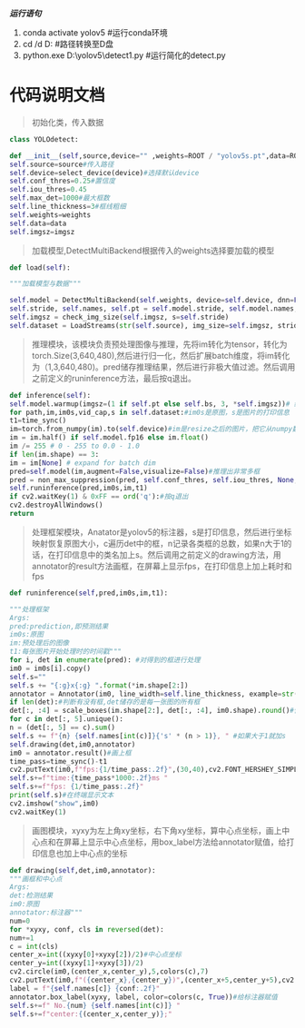 ﻿***运行语句***
1. conda activate yolov5 #运行conda环境
2. cd /d D: #路径转换至D盘
3. python.exe D:\yolov5\detect1.py #运行简化的detect.py
# 代码说明文档
>初始化类，传入数据
 ```python
class YOLOdetect:

def __init__(self,source,device="" ,weights=ROOT / "yolov5s.pt",data=ROOT / "data/YOLO_train.yaml",imgsz=(640, 640)):
self.source=source#传入路径
self.device=select_device(device)#选择默认device
self.conf_thres=0.25#置信度
self.iou_thres=0.45
self.max_det=1000#最大框数
self.line_thickness=3#框线粗细
self.weights=weights
self.data=data
self.imgsz=imgsz
```
>加载模型,DetectMultiBackend根据传入的weights选择要加载的模型
```python
def load(self):

"""加载模型与数据"""

self.model = DetectMultiBackend(self.weights, device=self.device, dnn=False, data=self.data, fp16=False)
self.stride, self.names, self.pt = self.model.stride, self.model.names, self.model.pt#模型的步长，模型的类别名（就是检测目标的名字），模型是不是pytorch
self.imgsz = check_img_size(self.imgsz, s=self.stride)
self.dataset = LoadStreams(str(self.source), img_size=self.imgsz, stride=self.stride, auto=self.pt, vid_stride=1)#将视频流加载进数据集
```
>推理模块，该模块负责预处理图像与推理，先将im转化为tensor，转化为torch.Size(3,640,480),然后进行归一化，然后扩展batch维度，将im转化为（1,3,640,480)。pred储存推理结果，然后进行非极大值过滤。然后调用之前定义的runinference方法，最后按q退出。
```python
def inference(self):
self.model.warmup(imgsz=(1 if self.pt else self.bs, 3, *self.imgsz))# 给gpu热身
for path,im,im0s,vid_cap,s in self.dataset:#im0s是原图，s是图片的打印信息
t1=time_sync()
im=torch.from_numpy(im).to(self.device)#im是resize之后的图片，把它从numpy数组转换为pytorch张量。
im = im.half() if self.model.fp16 else im.float()
im /= 255 # 0 - 255 to 0.0 - 1.0
if len(im.shape) == 3:
im = im[None] # expand for batch dim
pred=self.model(im,augment=False,visualize=False)#推理出非常多框
pred = non_max_suppression(pred, self.conf_thres, self.iou_thres, None, False, max_det=self.max_det)#非极大值过滤，获得很多框的xyxy，置信度，检测出来的目标所属类别
self.runinference(pred,im0s,im,t1)
if cv2.waitKey(1) & 0xFF == ord('q'):#按q退出
cv2.destroyAllWindows()
return
```
>处理框架模块，Anatator是yolov5的标注器，s是打印信息，然后进行坐标映射恢复原图大小，c遍历det中的框，n记录各类框的总数，如果n大于1的话，在打印信息中的类名加上s。然后调用之前定义的drawing方法，用annotator的result方法画框，在屏幕上显示fps，在打印信息上加上耗时和fps
```python
def runinference(self,pred,im0s,im,t1):

"""处理框架
Args:
pred:prediction,即预测结果
im0s:原图
im:预处理后的图像
t1:每张图片开始处理时的时间戳"""
for i, det in enumerate(pred): #对得到的框进行处理
im0 = im0s[i].copy()
self.s=""
self.s += "{:g}x{:g} ".format(*im.shape[2:])
annotator = Annotator(im0, line_width=self.line_thickness, example=str(self.names))#画图工具
if len(det):#判断有没有框,det储存的是每一张图的所有框
det[:, :4] = scale_boxes(im.shape[2:], det[:, :4], im0.shape).round()#恢复原图大小（坐标映射），方便能在原图画框
for c in det[:, 5].unique():
n = (det[:, 5] == c).sum()
self.s += f"{n} {self.names[int(c)]}{'s' * (n > 1)}, " #如果大于1就加s
self.drawing(det,im0,annotator)
im0 = annotator.result()#画上框
time_pass=time_sync()-t1
cv2.putText(im0,f"fps:{1/time_pass:.2f}",(30,40),cv2.FONT_HERSHEY_SIMPLEX,1,(0,0,0))#在左上角显示fps
self.s+=f"time:{time_pass*1000:.2f}ms "
self.s+=f"fps: {1/time_pass:.2f}"
print(self.s)#在终端显示文本
cv2.imshow("show",im0)
cv2.waitKey(1)
```

> 画图模块，xyxy为左上角xy坐标，右下角xy坐标，算中心点坐标，画上中心点和在屏幕上显示中心点坐标，用box_label方法给annotator赋值，给打印信息也加上中心点的坐标
```python
def drawing(self,det,im0,annotator):
"""画框和中心点
Args:
det:检测结果
im0:原图
annotator:标注器"""
num=0
for *xyxy, conf, cls in reversed(det):
num+=1
c = int(cls)
center_x=int((xyxy[0]+xyxy[2])/2)#中心点坐标
center_y=int((xyxy[1]+xyxy[3])/2)
cv2.circle(im0,(center_x,center_y),5,colors(c),7)
cv2.putText(im0,f"({center_x},{center_y})",(center_x+5,center_y+5),cv2.FONT_HERSHEY_SIMPLEX,1,(0,0,0))
label = f"{self.names[c]} {conf:.2f}"
annotator.box_label(xyxy, label, color=colors(c, True))#给标注器赋值
self.s+=f" No.{num} {self.names[int(c)]} "
self.s+=f"center:{(center_x,center_y)};"

```

